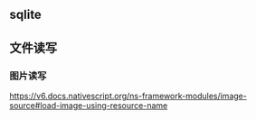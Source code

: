 

## sqlite

## 文件读写
### 图片读写

<https://v6.docs.nativescript.org/ns-framework-modules/image-source#load-image-using-resource-name>